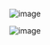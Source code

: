 ![image](https://github.com/SahikaErcan/React/assets/72580629/64a1c581-7abf-4f91-833d-45e66edb7615)

![image](https://github.com/SahikaErcan/React/assets/72580629/d92b53c6-ee96-4c5a-973e-bb2567fd97b6)


